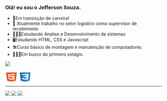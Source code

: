 ### Olá! eu sou o Jefferson Souza.

- 🚀Em transisção de carreira!
- 🔭 Atualmente trabalho no setor logistico como supervisor de recebimento
- 👨🏼‍🎓Estudando Analise e Desenvolvimento de sistemas
- 🖥Estudando HTML, CSS e Javascript
- 🛠Curso básico de montagem e manutenção de computadores.
- 🏃🏽‍♂️Em busco do primeiro estágio.

<div>
    <img height="180em" src="https://github-readme-stats.vercel.app/api/top-langs/?username=jefferson-souza87&layout=compact&langs_count=16&theme=dracula"/>
  
</div>
  
  <div style="display: inline_block"><br>
  <img align="center" alt="Je-HTML" height="30" width="40" src="https://raw.githubusercontent.com/devicons/devicon/master/icons/html5/html5-original.svg">
  <img align="center" alt="Je-CSS" height="30" width="40" src="https://raw.githubusercontent.com/devicons/devicon/master/icons/css3/css3-original.svg">
</div>
  
  <hr>
  
  <div> 
  <a href="https://instagram.com/jefferson_souza87" target="_blank"><img height="30" src="https://img.shields.io/badge/-Instagram-%23E4405F?style=for-the-                badge&logo=instagram&logoColor=white" target="_blank"></a>
 <a href="https://discord.gg/tgvUU9a4" target="_blank"><img src="https://img.shields.io/badge/Discord-7289DA?style=for-the-badge&logo=discord&logoColor=white"      target="_blank"></a> 
  <a href = "mailto:jtessilia@yahoo.com.br"><img height="30" src="https://s.yimg.com/rz/p/yahoo_homepage_en-US_s_f_p_bestfit_homepage.png" target="_blank"></a>
 
</div>
